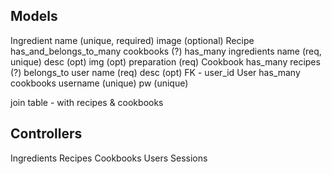 ## Models
Ingredient
  name (unique, required)
  image (optional)
Recipe
  has_and_belongs_to_many cookbooks (?)
  has_many ingredients
  name (req, unique)
  desc (opt)
  img (opt)
  preparation (req)
Cookbook
  has_many recipes (?)
  belongs_to user
  name (req)
  desc (opt)
  FK - user_id
User
  has_many cookbooks
  username (unique)
  pw (unique)

join table - with recipes & cookbooks

## Controllers
Ingredients
Recipes
Cookbooks
Users
Sessions
